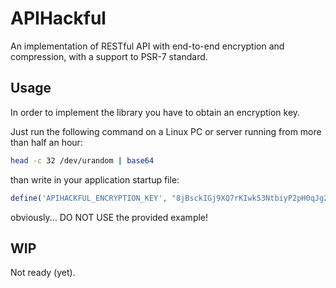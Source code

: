 # APIHackful
An implementation of RESTful API with end-to-end encryption
and compression, with a support to PSR-7 standard.

## Usage
In order to implement the library you have to obtain
an encryption key.

Just run the following command on a Linux PC or server
running from more than half an hour:

```bash
head -c 32 /dev/urandom | base64
```

than write in your application startup file:

```php
define('APIHACKFUL_ENCRYPTION_KEY', "8jBsckIGj9XQ7rKIwk53NtbiyP2pH0qJgZKH8cICtr4=");
```

obviously... DO NOT USE the provided example!

## WIP
Not ready (yet).